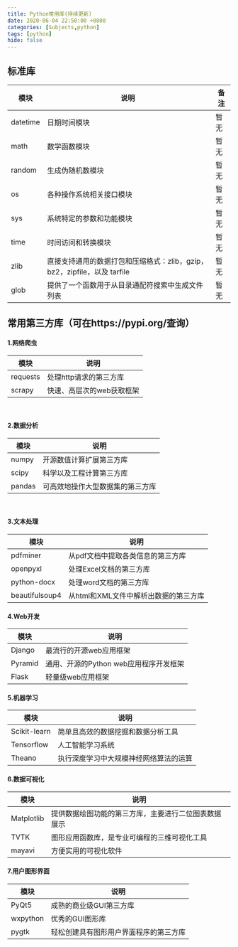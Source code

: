 ```yaml
---
title: Python常用库(持续更新)
date: 2020-06-04 22:50:00 +0800
categories: [Subjects,python]
tags: [python]
hide: false
---
```


## 标准库

 模块     | 说明   |   备注 
  ----    | ----  |  ----  
 datetime | 日期时间模块 |   暂无    
  math    | 数学函数模块 |   暂无      
  random  | 生成伪随机数模块      |   暂无     
  os      | 各种操作系统相关接口模块    |  暂无     
  sys     | 系统特定的参数和功能模块       |   暂无    
  time    | 时间访问和转换模块       |   暂无    
  zlib    | 直接支持通用的数据打包和压缩格式：zlib，gzip，bz2，zipfile，以及 tarfile  |   暂无     
  glob    | 提供了一个函数用于从目录通配符搜索中生成文件列表      |     暂无    

## 常用第三方库（可在https://pypi.org/查询）

#### 1.网络爬虫

 模块     | 说明     
  ----    | ----    
  requests |处理http请求的第三方库       
  scrapy   |快速、高层次的web获取框架     

<br>

#### 2.数据分析

 模块     | 说明      
  ----    | ----  
  numpy    |开源数值计算扩展第三方库      
  scipy    |科学以及工程计算第三方库          
  pandas   |可高效地操作大型数据集的第三方库 

<br>

#### 3.文本处理

 模块     | 说明      
  ----    | ----  
pdfminer   |从pdf文档中提取各类信息的第三方库        
openpyxl  |处理Excel文档的第三方库      
python-docx   |处理word文档的第三方库   
beautifulsoup4   |从html和XML文件中解析出数据的第三方库   

#### 4.Web开发

 模块     | 说明     
  ----    | ----  
Django   |最流行的开源web应用框架   
Pyramid  |通用、开源的Python web应用程序开发框架   
Flask   |轻量级web应用框架   

#### 5.机器学习

 模块     | 说明     
  ----    | ----  
Scikit-learn  |简单且高效的数据挖掘和数据分析工具   
Tensorflow  |人工智能学习系统   
Theano   |执行深度学习中大规模神经网络算法的运算   

#### 6.数据可视化

 模块     | 说明     
  ----    | ----  
Matplotlib   |提供数据绘图功能的第三方库，主要进行二位图表数据展示  
TVTK   |图形应用函数库，是专业可编程的三维可视化工具   
mayavi   |方便实用的可视化软件   

#### 7.用户图形界面

 模块     | 说明     
  ----    | ----  
PyQt5   |成熟的商业级GUI第三方库  
wxpython  |优秀的GUI图形库  
pygtk   |轻松创建具有图形用户界面程序的第三方库  
